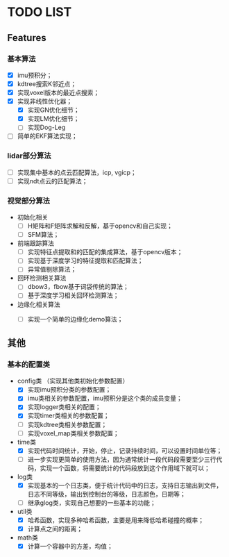 #  TODO LIST

## Features

### 基本算法
  - [x] imu预积分；
  - [x] kdtree搜索K邻近点；
  - [x] 实现voxel版本的最近点搜索；
  - [x] 实现非线性优化器；
    - [x] 实现GN优化细节；
    - [x] 实现LM优化细节；
    - [ ] 实现Dog-Leg
  - [ ] 简单的EKF算法实现；

### lidar部分算法
  - [ ] 实现集中基本的点云匹配算法，icp, vgicp；
  - [ ] 实现ndt点云的匹配算法；

### 视觉部分算法
- 初始化相关
  - [ ] H矩阵和F矩阵求解和反解，基于opencv和自己实现；
  - [ ] SFM算法；

- 前端跟踪算法
  - [ ] 实现特征点提取和的匹配的集成算法，基于opencv版本；
  - [ ] 实现基于深度学习的特征提取和匹配算法；
  - [ ] 异常值剔除算法；
  
- 回环检测相关算法
  - [ ] dbow3，fbow基于词袋传统的算法；
  - [ ] 基于深度学习相关回环检测算法；
  
- 边缘化相关算法
  - [ ] 实现一个简单的边缘化demo算法；


## 其他

### 基本的配置类
- config类 （实现其他类初始化参数配置）
  - [x] 实现imu预积分类的参数配置；
  - [x] imu类相关的参数配置，imu预积分是这个类的成员变量；
  - [x] 实现logger类相关的配置；
  - [x] 实现timer类相关的参数配置；
  - [ ] 实现kdtree类相关参数配置；
  - [ ] 实现voxel_map类相关参数配置；

- time类
  - [x] 实现代码时间统计，开始，停止，记录持续时间，可以设置时间单位等；
  - [ ] 进一步实现更简单的使用方法，因为通常统计一段代码段需要至少三行代码，实现一个函数，将需要统计的代码段放到这个作用域下就可以；

- log类
  - [x] 实现基本的一个日志类，便于统计代码中的日志，支持日志输出到文件，日志不同等级，输出到控制台的等级，日志颜色，日期等；
  - [ ] 继承glog类，实现自己想要的一些基本的功能；

- util类
  - [x] 哈希函数，实现多种哈希函数，主要是用来降低哈希碰撞的概率；
  - [x] 计算点之间的距离；

- math类
  - [x] 计算一个容器中的方差，均值；